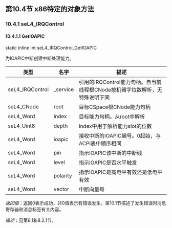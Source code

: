## 第10.4节  x86特定的对象方法

### 10.4.1  seL4_IRQControl

#### 10.4.1.1  GetIOAPIC

static inline int seL4_IRQControl_GetIOAPIC

为IOAPIC中断创建中断处理能力。

类型 | 名字 | 描述
--- | --- | ---
seL4_IRQControl | _service | 引用的IRQControl能力句柄。自当前线程根CNode按机器字位数解析，无特殊说明下同
seL4_CNode | root | 目标CSpace根CNode能力句柄
seL4_Word | index | 目标能力句柄。从root中解析
seL4_Uint8 | depth | index中用于解析能力slot的位数
seL4_Word | ioapic | 接收中断的IOAPIC编号。0起始，与ACPI表中顺序相同
seL4_Word | pin | 指示IOAPIC该中断的中断线
seL4_Word | level | 指示IOAPIC是否水平触发
seL4_Word | polarity | 指示IOAPIC是高电平有效还是低电平有效
seL4_Word | vector | 中断向量号

*返回值*：返回0表示成功，非0值表示有错误发生。第10.1节描述了发生错误时消息寄存器和消息标签有关内容。

*描述*：见第8.1和8.2.1节。
